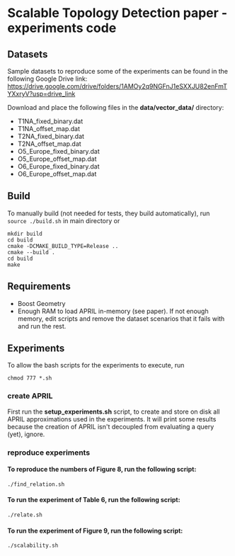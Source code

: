 # Scalable Topology Detection paper - experiments code

## Datasets
Sample datasets to reproduce some of the experiments can be found in the following Google Drive link: 
https://drive.google.com/drive/folders/1AMOy2q9NGFnJ1eSXXJU82enFmTYXxryV?usp=drive_link

Download and place the following files in the **data/vector_data/** directory:
- T1NA_fixed_binary.dat
- T1NA_offset_map.dat
- T2NA_fixed_binary.dat
- T2NA_offset_map.dat
- O5_Europe_fixed_binary.dat
- O5_Europe_offset_map.dat
- O6_Europe_fixed_binary.dat
- O6_Europe_offset_map.dat

## Build
To manually build (not needed for tests, they build automatically), 
run ```source ./build.sh``` in main directory or 

```
mkdir build
cd build
cmake -DCMAKE_BUILD_TYPE=Release ..
cmake --build .
cd build
make
```

## Requirements
- Boost Geometry
- Enough RAM to load APRIL in-memory (see paper). If not enough memory, edit scripts and remove the dataset scenarios that it fails with and run the rest. 

## Experiments

To allow the bash scripts for the experiments to execute, run 
```
chmod 777 *.sh
```

### create APRIL
First run the **setup_experiments.sh** script, to create and store on disk all APRIL approximations used in the experiments.
It will print some results because the creation of APRIL isn't decoupled from evaluating a query (yet), ignore. 

### reproduce experiments

#### To reproduce the numbers of Figure 8, run the following script:
```
./find_relation.sh
```
#### To run the experiment of Table 6, run the following script:
```
./relate.sh
```

#### To run the experiment of Figure 9, run the following script:
```
./scalability.sh
```



